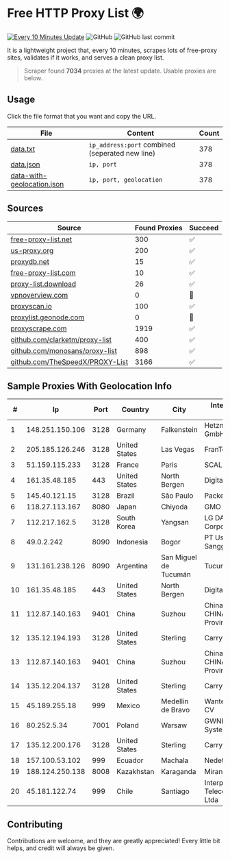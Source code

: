 
# Free HTTP Proxy List 🌍

[![Every 10 Minutes Update](https://github.com/mertguvencli/http-proxy-list/actions/workflows/main.yml/badge.svg?branch=main)](https://github.com/mertguvencli/http-proxy-list/actions/workflows/main.yml)
![GitHub](https://img.shields.io/github/license/mertguvencli/http-proxy-list)
![GitHub last commit](https://img.shields.io/github/last-commit/mertguvencli/http-proxy-list)

It is a lightweight project that, every 10 minutes, scrapes lots of free-proxy sites, validates if it works, and serves a clean proxy list.


> Scraper found **7034** proxies at the latest update. Usable proxies are below.

## Usage

Click the file format that you want and copy the URL.


|File|Content|Count|
|----|-------|-----|
|[data.txt](https://raw.githubusercontent.com/mertguvencli/http-proxy-list/main/proxy-list/data.txt)|`ip_address:port` combined (seperated new line)|378|
|[data.json](https://raw.githubusercontent.com/mertguvencli/http-proxy-list/main/proxy-list/data.json)|`ip, port`|378|
|[data-with-geolocation.json](https://raw.githubusercontent.com/mertguvencli/http-proxy-list/main/proxy-list/data-with-geolocation.json)|`ip, port, geolocation`|378|

## Sources

|Source|Found Proxies|Succeed|
|------|-------------|-------|
|[free-proxy-list.net](https://free-proxy-list.net)|300|✅|
|[us-proxy.org](https://www.us-proxy.org)|200|✅|
|[proxydb.net](http://proxydb.net)|15|✅|
|[free-proxy-list.com](https://free-proxy-list.com/?page=&port=&type%5B%5D=http&type%5B%5D=https&up_time=0&search=Search)|10|✅|
|[proxy-list.download](https://www.proxy-list.download/HTTP)|26|✅|
|[vpnoverview.com](https://vpnoverview.com/privacy/anonymous-browsing/free-proxy-servers)|0|🚫|
|[proxyscan.io](https://www.proxyscan.io)|100|✅|
|[proxylist.geonode.com](https://proxylist.geonode.com/api/proxy-list?limit=300&page=1&sort_by=lastChecked&sort_type=desc&protocols=http,https)|0|🚫|
|[proxyscrape.com](https://api.proxyscrape.com/v2/?request=displayproxies&protocol=http&timeout=10000&country=all&ssl=all&anonymity=all)|1919|✅|
|[github.com/clarketm/proxy-list](https://raw.githubusercontent.com/clarketm/proxy-list/master/proxy-list-raw.txt)|400|✅|
|[github.com/monosans/proxy-list](https://raw.githubusercontent.com/monosans/proxy-list/main/proxies/http.txt)|898|✅|
|[github.com/TheSpeedX/PROXY-List](https://raw.githubusercontent.com/TheSpeedX/PROXY-List/master/http.txt)|3166|✅|


## Sample Proxies With Geolocation Info

|#|Ip|Port|Country|City|Internet Service Provider|
|-|--|----|-------|----|-------------------------|
|1|148.251.150.106|3128|Germany|Falkenstein|Hetzner Online GmbH|
|2|205.185.126.246|3128|United States|Las Vegas|FranTech Solutions|
|3|51.159.115.233|3128|France|Paris|SCALEWAY|
|4|161.35.48.185|443|United States|North Bergen|DigitalOcean, LLC|
|5|145.40.121.15|3128|Brazil|São Paulo|Packet Host, Inc.|
|6|118.27.113.167|8080|Japan|Chiyoda|GMO Internet, Inc.|
|7|112.217.162.5|3128|South Korea|Yangsan|LG DACOM Corporation|
|8|49.0.2.242|8090|Indonesia|Bogor|PT Usaha Adi Sanggoro|
|9|131.161.238.126|8090|Argentina|San Miguel de Tucumán|Tucuman BBS S.R.L.|
|10|161.35.48.185|443|United States|North Bergen|DigitalOcean, LLC|
|11|112.87.140.163|9401|China|Suzhou|China Unicom CHINA169 Jiangsu Province Network|
|12|135.12.194.193|3128|United States|Sterling|Carrytel|
|13|112.87.140.163|9401|China|Suzhou|China Unicom CHINA169 Jiangsu Province Network|
|14|135.12.204.137|3128|United States|Sterling|Carrytel|
|15|45.189.255.18|999|Mexico|Medellin de Bravo|Wantelco SAS de CV|
|16|80.252.5.34|7001|Poland|Warsaw|GWNET Autonomus System|
|17|135.12.200.176|3128|United States|Sterling|Carrytel|
|18|157.100.53.102|999|Ecuador|Machala|Nedetel S.A.|
|19|188.124.250.138|8008|Kazakhstan|Karaganda|Miranda-Media Ltd|
|20|45.181.122.74|999|Chile|Santiago|Interpit Telecomunicaciones Ltda|



## Contributing

Contributions are welcome, and they are greatly appreciated! Every
little bit helps, and credit will always be given.

